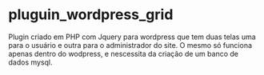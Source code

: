 # pluguin_wordpress_grid
Plugin criado em PHP com Jquery para wordpress que tem duas telas uma para o usuário e outra para o administrador do site.
O mesmo só funciona apenas dentro do wodpress, e nescessita da criação de um banco de dados mysql.
